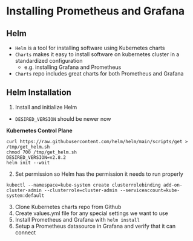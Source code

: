 # Installing Prometheus and Grafana

## Helm
- `Helm` is a tool for installing software using Kubernetes charts
- `Charts` makes it easy to install software on kubernetes cluster in a standardized configuration
    - e.g. installing Grafana and Prometheus
- `Charts` repo includes great charts for both Prometheus and Grafana

## Helm Installation

1. Install and initialize Helm
- `DESIRED_VERSION` should be newer now

**Kubernetes Control Plane**
```
curl https://raw.githubusercontent.com/helm/helm/main/scripts/get > /tmp/get_helm.sh
chmod 700 /tmp/get_helm.sh
DESIRED_VERSION=v2.8.2 
helm init --wait
```

2. Set permission so Helm has the permission it needs to run properly

```
kubectl --namespace=kube-system create clusterrolebinding add-on-cluster-admin --clusterrole=cluster-admin --serviceaccount=kube-system:default
```

3. Clone Kubernetes charts repo from Github
4. Create values.yml file for any special settings we want to use 
5. Install Prometheus and Grafana with `helm install`
6. Setup a Prometheus datasource in Grafana and verify that it can connect

